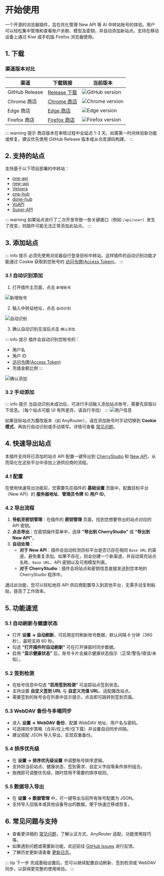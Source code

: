 # 开始使用

一个开源的浏览器插件，旨在优化管理 New API 等 AI 中转站账号的体验。用户可以轻松集中管理和查看账户余额、模型及密钥，并自动添加新站点。支持在移动设备上通过 Kiwi 或手机版 Firefox 浏览器使用。

## 1. 下载


### 渠道版本对比

| 渠道 | 下载链接 | 当前版本 |
|------|----------|----------|
| GitHub Release | [Release 下载](https://github.com/qixing-jk/all-api-hub/releases) | ![GitHub version](https://img.shields.io/github/v/release/qixing-jk/all-api-hub?label=GitHub&logo=github&style=flat) |
| Chrome 商店 | [Chrome 商店](https://chromewebstore.google.com/detail/lapnciffpekdengooeolaienkeoilfeo) | ![Chrome version](https://img.shields.io/chrome-web-store/v/lapnciffpekdengooeolaienkeoilfeo?label=Chrome&logo=googlechrome&style=flat) |
| Edge 商店 | [Edge 商店](https://microsoftedge.microsoft.com/addons/detail/pcokpjaffghgipcgjhapgdpeddlhblaa) | ![Edge version](https://img.shields.io/badge/dynamic/json?label=Edge&prefix=v&query=%24.version&url=https%3A%2F%2Fmicrosoftedge.microsoft.com%2Faddons%2Fgetproductdetailsbycrxid%2Fpcokpjaffghgipcgjhapgdpeddlhblaa&logo=microsoftedge&style=flat) |
| Firefox 商店 | [Firefox 商店](https://addons.mozilla.org/firefox/addon/%E4%B8%AD%E8%BD%AC%E7%AB%99%E7%AE%A1%E7%90%86%E5%99%A8-all-api-hub/) | ![Firefox version](https://img.shields.io/amo/v/%7Bbc73541a-133d-4b50-b261-36ea20df0d24%7D?label=Firefox&logo=firefoxbrowser&style=flat) |

::: warning 提示
商店版本在审核过程中会延迟 1-3 天。如需第一时间体验新功能或修复，建议优先使用 GitHub Release 版本或从仓库源码构建。
:::

## 2. 支持的站点

支持基于以下项目部署的中转站：
- [one-api](https://github.com/songquanpeng/one-api)
- [new-api](https://github.com/QuantumNous/new-api)
- [Veloera](https://github.com/Veloera/Veloera)
- [one-hub](https://github.com/MartialBE/one-hub)
- [done-hub](https://github.com/deanxv/done-hub)
- [VoAPI](https://github.com/VoAPI/VoAPI)
- [Super-API](https://github.com/SuperAI-Api/Super-API)

::: warning
如果站点进行了二次开发导致一些关键接口（例如 `/api/user`）发生了改变，则插件可能无法正常添加此站点。
:::

## 3. 添加站点

::: info 提示
必须先使用浏览器自行登录目标中转站，这样插件的自动识别功能才能通过 Cookie 获取到您账号的 [访问令牌(Access Token)](#_3-2-手动添加)。
:::

### 3.1 自动识别添加

1. 打开插件主页面，点击 `新增账号`

![新增账号](./static/image/add-account-btn.png)

2. 输入中转站地址，点击 `自动识别`

![自动识别](./static/image/add-account-dialog-btn.png)

3. 确认自动识别无误后点击 `确认添加`

::: info 提示
插件会自动识别您账号的：
- 用户名
- 用户 ID
- [访问令牌(Access Token)](#_3-2-手动添加)
- 充值金额比例
:::

![确认添加](./static/image/add-account-dialog-ok-btn.png)

### 3.2 手动添加

::: info 提示
当自动识别未成功后，可进行手动输入添加站点账号，需要先获取以下信息。（每个站点可能 UI 有所差异，请自行寻找）
:::
![用户信息](./static/image/site-user-info.png)

如果目标站点为魔改版本（如 AnyRouter），请在添加账号时手动切换到 **Cookie 模式**，再执行自动识别或手动填写。详情可查看 [常见问题](./faq.md#anyrouter-网站报错怎么办)。

## 4. 快速导出站点

本插件支持将已添加的站点 API 配置一键导出到 [CherryStudio](https://github.com/CherryHQ/cherry-studio) 和 [New API](https://github.com/QuantumNous/new-api)，从而简化在这些平台中添加上游供应商的流程。

### 4.1 配置

在使用快速导出功能前，您需要先在插件的 **基础设置** 页面中，配置目标平台（New API）的 **服务器地址**、**管理员令牌** 和 **用户 ID**。

### 4.2 导出流程

1. **导航至密钥管理**：在插件的 **密钥管理** 页面，找到您想要导出的站点对应的 API 密钥。
2. **点击导出**：在密钥操作菜单中，选择 **“导出到 CherryStudio”** 或 **“导出到 New API”**。
3. **自动处理**：
   * **对于 New API**：插件会自动检测目标平台是否已存在相同 `Base URL` 的渠道，避免重复添加。如果不存在，则会创建一个新渠道，并自动填充站点名称、`Base URL`、API 密钥以及可用模型列表。
   * **对于 CherryStudio**：插件会将站点和密钥信息直接发送到您本地的 CherryStudio 程序中。

通过此功能，您可以轻松地将 API 供应商配置导入到其他平台，无需手动复制粘贴，提高了工作效率。

## 5. 功能速览

### 5.1 自动刷新与健康状态

- 打开 **设置 → 自动刷新**，可启用定时刷新账号数据，默认间隔 6 分钟（360 秒），最短支持 60 秒。
- 勾选 **“打开插件时自动刷新”** 可在打开弹窗时同步数据。
- 启用 **“显示健康状态”** 后，账号卡片会展示健康状态指示（正常/警告/错误/未知）。

### 5.2 签到检测

- 在账号信息中勾选 **“启用签到检测”** 可追踪站点签到状态。
- 支持设置 **自定义签到 URL** 与 **自定义充值 URL**，适配魔改站点。
- 需要签到的账号会在列表中显示提示，点击即可跳转到签到页面。

### 5.3 WebDAV 备份与多端同步

- 进入 **设置 → WebDAV 备份**，配置 WebDAV 地址、用户名与密码。
- 可选择同步策略（合并/仅上传/仅下载）并设置自动同步间隔。
- 建议搭配 JSON 导入导出，实现双重备份。

### 5.4 排序优先级

- 在 **设置 → 排序优先级设置** 中调整账号排序逻辑。
- 支持将当前站点、健康状态、签到需求、自定义字段等条件排列组合。
- 拖拽即可调整优先级，随时禁用不需要的排序规则。

### 5.5 数据导入导出

- 在 **设置 → 数据管理** 中，可一键导出当前所有账号配置为 JSON。
- 支持导入旧版本或其他设备导出的数据，便于快速迁移或恢复。

## 6. 常见问题与支持

- 查看更详细的 [常见问题](./faq.md)，了解认证方式、AnyRouter 适配、功能使用技巧等。
- 如果遇到问题或需要新功能，欢迎前往 [GitHub Issues](https://github.com/qixing-jk/all-api-hub/issues) 进行反馈。
- 了解历史更新请查看 [更新日志](https://github.com/qixing-jk/all-api-hub/blob/main/CHANGELOG.md)。

::: tip 下一步
完成基础设置后，您可以继续配置自动刷新、签到检测或 WebDAV 同步，以获得更完整的使用体验。
:::
